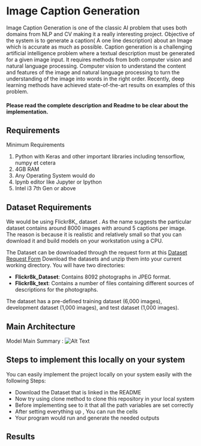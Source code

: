 # Image Caption Generation

Image Caption Generation is one of the classic AI problem that uses both domains from NLP and CV making it a really interesting project. Objective of the system is to generate a caption( A one line description) about an Image which is accurate as much as possible. Caption generation is a challenging artificial intelligence problem where a textual description must be generated
for a given image input.
It requires methods from both computer vision and natural language processing. Computer vision to understand
the content and features of the image and natural language processing to turn the understanding of the image
into words in the right order. Recently, deep learning methods have achieved state-of-the-art results on
examples of this problem.

#### Please read the complete description and Readme to be clear about the implementation.

## Requirements

Minimum Requirements

1. Python with Keras and other important libraries including tensorflow, numpy et cetera
2. 4GB RAM
3. Any Operating System would do
4. Ipynb editor like Jupyter or Ipython
5. Intel i3 7th Gen or above 

## Dataset Requirements 

We would be using Flickr8K_ dataset . As the name suggests the particular dataset contains around 8000 images with around 5 captions per image. The reason is because it is realistic and relatively small so that you can download it and build models on your workstation using a CPU.

The Dataset can be downloaded through the request form at this [Dataset Request Form](https://illinois.edu/fb/sec/1713398)
Download the datasets and unzip them into your current working directory. You will have two directories:

* **Flickr8k_Dataset**: Contains 8092 photographs in JPEG format.
* **Flickr8k_text**: Contains a number of files containing different sources of descriptions for the photographs.



The dataset has a pre-defined training dataset (6,000 images), development dataset (1,000 images), and test dataset (1,000 images).

## Main Architecture 
Model Main Summary
: ![Alt Text](https://3qeqpr26caki16dnhd19sv6by6v-wpengine.netdna-ssl.com/wp-content/uploads/2017/09/Plot-of-the-Caption-Generation-Deep-Learning-Model.png)

## Steps to implement this locally on your system

You can easily implement the project locally on your system easily with the following Steps:

* Download the Dataset that is linked in the README
* Now try using clone method to clone this repository in your local system
* Before implementing see to it that all the path variables are set correctly 
* After setting everything up , You can run the cells 
* Your program would run and generate the needed outputs

## Results 

